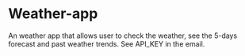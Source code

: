 # Weather-app
An weather app that allows user to check the weather, see the 5-days forecast and past weather trends.
See API_KEY in the email.
